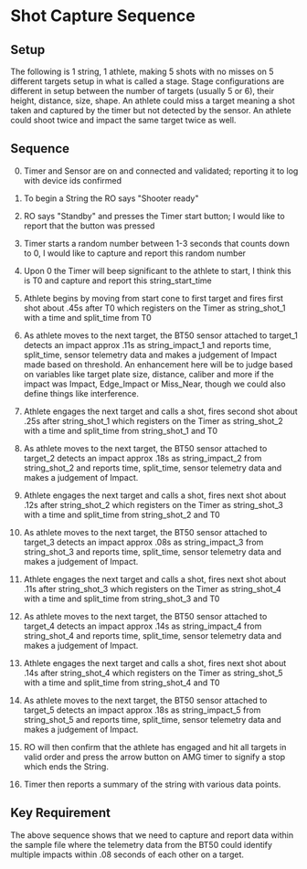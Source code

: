 # Shot Capture Sequence

## Setup
The following is 1 string, 1 athlete, making 5 shots with no misses on 5 different targets setup in what is called a stage. Stage configurations are different in setup between the number of targets (usually 5 or 6), their height, distance, size, shape. An athlete could miss a target meaning a shot taken and captured by the timer but not detected by the sensor. An athlete could shoot twice and impact the same target twice as well.

## Sequence

0. Timer and Sensor are on and connected and validated; reporting it to log with device ids confirmed

1. To begin a String the RO says "Shooter ready"

2. RO says "Standby" and presses the Timer start button; I would like to report that the button was pressed

3. Timer starts a random number between 1-3 seconds that counts down to 0, I would like to capture and report this random number

4. Upon 0 the Timer will beep significant to the athlete to start, I think this is T0 and capture and report this string_start_time

5. Athlete begins by moving from start cone to first target and fires first shot about .45s after T0 which registers on the Timer as string_shot_1 with a time and split_time from T0

6. As athlete moves to the next target, the BT50 sensor attached to target_1 detects an impact approx .11s as string_impact_1 and reports time, split_time, sensor telemetry data and makes a judgement of Impact made based on threshold. An enhancement here will be to judge based on variables like target plate size, distance, caliber and more if the impact was Impact, Edge_Impact or Miss_Near, though we could also define things like interference.

7. Athlete engages the next target and calls a shot, fires second shot about .25s after string_shot_1 which registers on the Timer as string_shot_2 with a time and split_time from string_shot_1 and T0

8. As athlete moves to the next target, the BT50 sensor attached to target_2 detects an impact approx .18s as string_impact_2 from string_shot_2 and reports time, split_time, sensor telemetry data and makes a judgement of Impact.

9. Athlete engages the next target and calls a shot, fires next shot about .12s after string_shot_2 which registers on the Timer as string_shot_3 with a time and split_time from string_shot_2 and T0

10. As athlete moves to the next target, the BT50 sensor attached to target_3 detects an impact approx .08s as string_impact_3 from string_shot_3 and reports time, split_time, sensor telemetry data and makes a judgement of Impact.

11. Athlete engages the next target and calls a shot, fires next shot about .11s after string_shot_3 which registers on the Timer as string_shot_4 with a time and split_time from string_shot_3 and T0

12. As athlete moves to the next target, the BT50 sensor attached to target_4 detects an impact approx .14s as string_impact_4 from string_shot_4 and reports time, split_time, sensor telemetry data and makes a judgement of Impact.

13. Athlete engages the next target and calls a shot, fires next shot about .14s after string_shot_4 which registers on the Timer as string_shot_5 with a time and split_time from string_shot_4 and T0

14. As athlete moves to the next target, the BT50 sensor attached to target_5 detects an impact approx .18s as string_impact_5 from string_shot_5 and reports time, split_time, sensor telemetry data and makes a judgement of Impact.

15. RO will then confirm that the athlete has engaged and hit all targets in valid order and press the arrow button on AMG timer to signify a stop which ends the String.

16. Timer then reports a summary of the string with various data points.

## Key Requirement
The above sequence shows that we need to capture and report data within the sample file where the telemetry data from the BT50 could identify multiple impacts within .08 seconds of each other on a target.